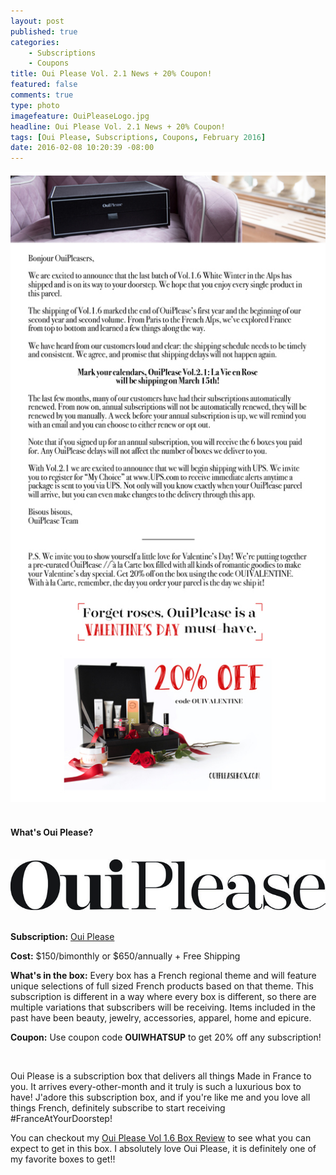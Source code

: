 ```yaml
---
layout: post
published: true
categories: 
    - Subscriptions
    - Coupons
title: Oui Please Vol. 2.1 News + 20% Coupon!
featured: false
comments: true
type: photo
imagefeature: OuiPleaseLogo.jpg
headline: Oui Please Vol. 2.1 News + 20% Coupon!
tags: [Oui Please, Subscriptions, Coupons, February 2016]
date: 2016-02-08 10:20:39 -08:00
---
```


<center><a href="http://ouipleasebox.com" target="_blank">
<img src="/images/OuiPleaseFeb2016NewsCoupon.jpg" border="0" style="border:none;max-width:100%;" />
</a></center>

<br>

<H4>What's Oui Please?</H4>

<br>

<center><a href="http://ouipleasebox.com" target="_blank">
<img src="/images/OuiPleaseLogo.jpg" border="0" style="border:none;max-width:100%;" alt="Oui Please" />
</a></center>

<br>

<p><b>Subscription:</b> <a href="http://ouipleasebox.com" target="_blank">Oui Please</a></p>
<p><b>Cost:</b> $150/bimonthly or $650/annually + Free Shipping</p>
<p><b>What's in the box:</b> Every box has a French regional theme and will feature unique selections of full sized French products based on that theme. This subscription is different in a way where every box is different, so there are multiple variations that subscribers will be receiving. Items included in the past have been beauty, jewelry, accessories, apparel, home and epicure.</p>
<p><b>Coupon:</b> Use coupon code <b>OUIWHATSUP</b> to get 20% off any subscription!</p>
<br>

<p>Oui Please is a subscription box that delivers all things Made in France to you. It arrives every-other-month and it truly is such a luxurious box to have! J'adore this subscription box, and if you're like me and you love all things French, definitely subscribe to start receiving #FranceAtYourDoorstep!</p>

<p>You can checkout my <a href="http://whatsupmailbox.com/subscriptions/reviews/coupons/Oui-Please-Volume-1-6-Subscription-Box-Review-Coupon/" target="_blank">Oui Please Vol 1.6 Box Review</a> to see what you can expect to get in this box. I absolutely love Oui Please, it is definitely one of my favorite boxes to get!!</p>

<br>

